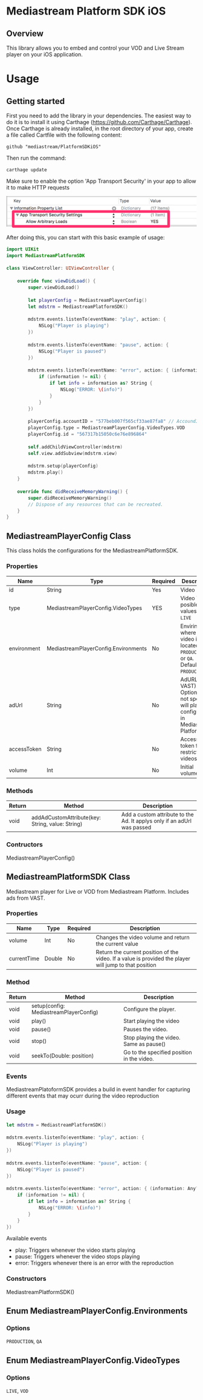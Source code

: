 # Mediastream Platform SDK iOS

## Overview

This library allows you to embed and control your VOD and Live Stream player on your iOS application.

# Usage

## Getting started

First you need to add the library in your dependencies. The easiest way to do it is to install it using Carthage (https://github.com/Carthage/Carthage).
Once Carthage is already installed, in the root directory of your app, create a file called Cartfile with the following content:

```
github "mediastream/PlatformSDKiOS"
```

Then run the command:

```
carthage update
```

Make sure to enable the option 'App Transport Security' in your app to allow it to make HTTP requests

![alt tag](disable_app_transport_security.png)

After doing this, you can start with this basic example of usage:

```swift
import UIKit
import MediastreamPlatformSDK

class ViewController: UIViewController {

    override func viewDidLoad() {
        super.viewDidLoad()

        let playerConfig = MediastreamPlayerConfig()
        let mdstrm = MediastreamPlatformSDK()

        mdstrm.events.listenTo(eventName: "play", action: {
            NSLog("Player is playing")
        })
        
        mdstrm.events.listenTo(eventName: "pause", action: {
            NSLog("Player is paused")
        })
        
        mdstrm.events.listenTo(eventName: "error", action: { (information: Any?) in
            if (information != nil) {
                if let info = information as? String {
                    NSLog("ERROR: \(info)")
                }
            }
        })
        
        playerConfig.accountID = "577beb007f565cf33ae87fa8" // AccoundID is now REQUIRED
        playerConfig.type = MediastreamPlayerConfig.VideoTypes.VOD
        playerConfig.id = "567317b15050c6e76e896864"

        self.addChildViewController(mdstrm)
        self.view.addSubview(mdstrm.view)

        mdstrm.setup(playerConfig)
        mdstrm.play()
    }

    override func didReceiveMemoryWarning() {
        super.didReceiveMemoryWarning()
        // Dispose of any resources that can be recreated.
    }
}
```

## MediastreamPlayerConfig Class

This class holds the configurations for the MediastreamPlatformSDK.

### Properties

| Name | Type | Required | Description |
| --- | --- | --- | --- |
| id | String | Yes | Video ID |
| type | MediastreamPlayerConfig.VideoTypes | YES | Video Type. posible values: `VOD`, `LIVE` |
| environment | MediastreamPlayerConfig.Environments | No | Envirinment where the video is located, `PRODUCTION` or `QA`. Default: `PRODUCTION` |
| adUrl | String | No | AdURL (e.g. VAST). Optional, if not specified will play ads configured in Mediastream Platform. |
| accessToken | String | No | Access token for restricted videos. |
| volume | Int | No | Initial volume. |

### Methods

| Return | Method | Description |
| --- | --- | --- |
| void | addAdCustomAttribute(key: String, value: String) | Add a custom attribute to the Ad. It applys only if an adUrl was passed |

### Contructors

MediastreamPlayerConfig()

## MediastreamPlatformSDK Class

Mediastream player for Live or VOD from Mediastream Platform. Includes ads from VAST.

### Properties

| Name | Type | Required | Description |
| --- | --- | --- | --- |
| volume | Int | No | Changes the video volume and return the current value |
| currentTime | Double | No | Return the current position of the video. If a value is provided the player will jump to that position |

### Method

| Return | Method | Description |
| --- | --- | --- |
| void | setup(config: MediastreamPlayerConfig) | Configure the player. |
| void | play() | Start playing the video |
| void | pause() | Pauses the vídeo. |
| void | stop() | Stop playing the video. Same as pause() |
| void | seekTo(Double: position) | Go to the specified position in the video. |

### Events

MediastreamPlatoformSDK provides a build in event handler for capturing different events that may ocurr during the video reproduction

### Usage
```swift
let mdstrm = MediastreamPlatformSDK()

mdstrm.events.listenTo(eventName: "play", action: {
    NSLog("Player is playing")
})

mdstrm.events.listenTo(eventName: "pause", action: {
    NSLog("Player is paused")
})

mdstrm.events.listenTo(eventName: "error", action: { (information: Any?) in
    if (information != nil) {
        if let info = information as? String {
            NSLog("ERROR: \(info)")
        }
    }
})
```
Available events

* play: Triggers whenever the video starts playing
* pause: Triggers whenever the video stops playing
* error: Triggers whenever there is an error with the reproduction


### Constructors

MediastreamPlatformSDK()

## Enum MediastreamPlayerConfig.Environments

### Options

`PRODUCTION`, `QA`

## Enum MediastreamPlayerConfig.VideoTypes

### Options

`LIVE`, `VOD`
